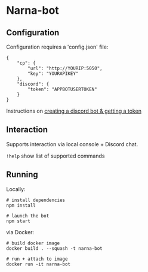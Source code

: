 # Narna-bot

## Configuration

Configuration requires a 'config.json' file:

    {
        "cp": {
            "url": "http://YOURIP:5050",
            "key": "YOURAPIKEY"
        },
        "discord": {
            "token": "APPBOTUSERTOKEN"
        }
    }

Instructions on [creating a discord bot & getting a token](https://github.com/reactiflux/discord-irc/wiki/Creating-a-discord-bot-&-getting-a-token)


## Interaction

Supports interaction via local console + Discord chat.

`!help` show list of supported commands


## Running

Locally:

    # install dependencies
    npm install

    # launch the bot
    npm start

via Docker:

    # build docker image
    docker build . --squash -t narna-bot

    # run + attach to image
    docker run -it narna-bot
